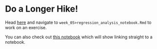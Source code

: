 # Do a Longer Hike! 

Head [here](http://datahub.berkeley.edu/hub/user-redirect/git-pull?repo=https://github.com/UCB-MIDS/w241&branch=master&urlpath=rstudio) and navigate to `week_05>regression_analysis_notebook.Rmd` to work on an exercise.

You can also check out [this notebook](http://datahub.berkeley.edu/hub/user-redirect/git-pull?repo=https%3A%2F%2Fgithub.com%2FUCB-MIDS%2F&urlpath=lab%2Fweek_05%2Ffaculty_demo.ipynb) which will show linking straight to a notebook. 
